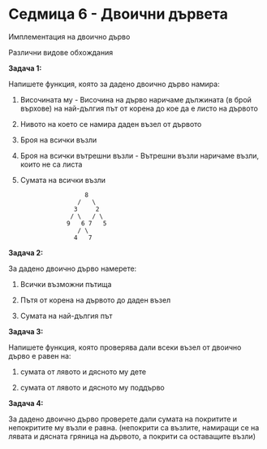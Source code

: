 # Седмица 6 - Двоични дървета

Имплементация на двоично дърво

Различни видове обхождания

**Задача 1:**

Напишете функция, която за дадено двоично дърво намира:

1) Височината му - Височина на дърво наричаме дължината (в брой върхове) на най-дългия път от корена до кое да е листо на дървото

2) Нивото на което се намира даден възел от дървото

3) Броя на всички възли

4) Броя на всички вътрешни възли - Вътрешни възли наричаме възли, които не са листа

5) Сумата на всички възли

```
                     8
                   /   \
                  3     2
                 / \   / \ 
                9   6 7   5 
                   / \
                  4   7
```

**Задача 2:**

За дадено двоично дърво намерете:

1) Всички възможни пътища

2) Пътя от корена на дървото до даден възел

3) Сумата на най-дългия път 


**Задача 3:**

Напишете функция, която проверява дали всеки възел от двоично дърво е равен на:

1) сумата от лявото и дясното му дете

2) сумата от лявото и дясното му поддърво


**Задача 4:**

За дадено двоично дърво проверете дали сумата на покритите и непокритите му възли е равна. (непокрити са възлите, намиращи се на лявата и дясната гряница на дървото, а покрити са оставащите възли)



